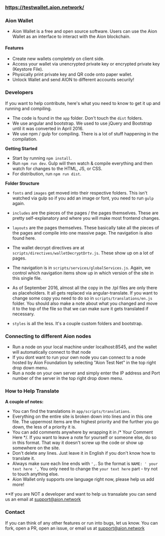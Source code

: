 ### https://testwallet.aion.network/


### Aion Wallet

- Aion Wallet is a free and open source software. Users can use the Aion Wallet as an interface to interact with the Aion blockchain.

#### Features

- Create new wallets completely on client side.
- Access your wallet via unencrypted private key or encrypted private key (Keystore File).
- Physically print private key and QR code onto paper wallet.
- Unlock Wallet and send AION to different accounts securily!



### Developers

If you want to help contribute, here's what you need to know to get it up and running and compiling.

- The code is found in the `app` folder. Don't touch the `dist` folders.
- We use angular and bootstrap. We used to use jQuery and Bootstrap until it was converted in April 2016.
- We use npm / gulp for compiling. There is a lot of stuff happening in the compilation.


**Getting Started**

- Start by running `npm install`.
- Run `npm run dev`. Gulp will then watch & compile everything and then watch for changes to the HTML, JS, or CSS.
- For distribution, run `npm run dist`.

**Folder Structure**
- `fonts` and `images` get moved into their respective folders. This isn't watched via gulp so if you add an image or font, you need to run `gulp` again.
- `includes` are the pieces of the pages / the pages themselves. These are pretty self-explanatory and where you will make most frontend changes.
- `layouts` are the pages themselves. These basically take all the pieces of the pages and compile into one massive page. The navigation is also found here.

- The wallet decrypt directives are at `scripts/directives/walletDecryptDrtv.js`. These show up on a lot of pages.
- The navigation is in `scripts/services/globalServices.js`. Again, we control which navigation items show up in which version of the site in this single file.
- As of September 2016, almost all the copy in the .tpl files are only there as placeholders. It all gets replaced via angular-translate. If you want to change some copy you need to do so in `scripts/translations/en.js` folder. You should also make a note about what you changed and move it to the top of the file so that we can make sure it gets translated if necessary.
- `styles` is all the less. It's a couple custom folders and bootstrap.




### Connecting to different Aion nodes

- Run a node on your local machine under localhost:8545, and the wallet will automatically connect to that node
- If you dont want to run your own node you can connect to a node hosted by Aion Foundation by selecting "Aion Test Net" in the top right drop down menu.
- Run a node on your own server and simply enter the IP address and Port number of the server in the top right drop down menu. 






### How to Help Translate

**A couple of notes:**

- You can find the translations in `app/scripts/translations`.
- Everything on the entire site is broken down into lines and in this one file. The uppermost items are the highest priority and the further you go down, the less of a priority it is.
- You can add comments anywhere by wrapping it in /* Your Comment Here */. If you want to leave a note for yourself or someone else, do so in this format. That way it doesn't screw up the code or show up somewhere on the site.
- Don't delete any lines. Just leave it in English if you don't know how to translate it.
- Always make sure each line ends with `',`. So the format is `NAME: ' your text here ',` You only need to change the `your text here` part - try not to touch anything else.
- Aion Wallet only supports one language right now, please help us add more!

**If you are NOT a developer and want to help us transalate you can send us an email at support@aion.network 





### Contact
If you can think of any other features or run into bugs, let us know. You can fork, open a PR, open an issue, or email us at support@aion.network
